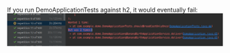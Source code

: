 If you run DemoApplicationTests against h2, it would eventually fail:
 ![failure](https://raw.githubusercontent.com/markus-scalable/h2-isolation/master/failure.png)
